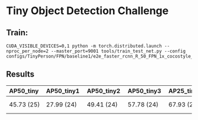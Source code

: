 # Tiny Object Detection Challenge

## Train:

```
CUDA_VISIBLE_DEVICES=0,1 python -m torch.distributed.launch --nproc_per_node=2 --master_port=9001 tools/train_test_net.py --config configs/TinyPerson/FPN/baseline1/e2e_faster_rcnn_R_50_FPN_1x_cocostyle_baseline1.yaml
```

## Results

| AP50_tiny  | AP50_tiny1  | AP50_tiny2  | AP50_tiny3  | AP25_tiny  | AP75_tiny | mr50_tiny  |
|------------|-------------|-------------|-------------|------------|-----------|------------|
| 45.73 (25) | 27.99 (24)  | 49.41 (24)  | 57.78 (24)  | 67.93 (25) | 4.89 (25) | 88.18 (25) |
